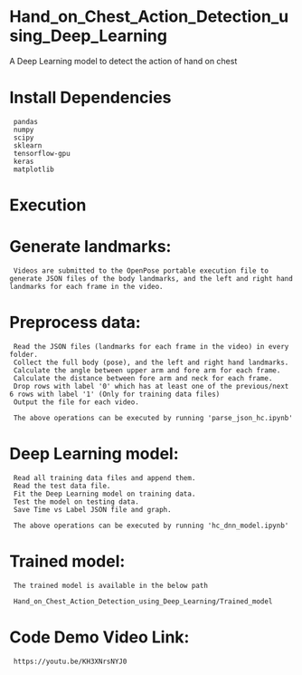 # Hand_on_Chest_Action_Detection_using_Deep_Learning
 A Deep Learning model to detect the action of hand on chest

 # Install Dependencies

     pandas
     numpy
     scipy
     sklearn
     tensorflow-gpu
     keras
     matplotlib

 # Execution

 # Generate landmarks:

     Videos are submitted to the OpenPose portable execution file to generate JSON files of the body landmarks, and the left and right hand landmarks for each frame in the video.

 # Preprocess data:

     Read the JSON files (landmarks for each frame in the video) in every folder.
     Collect the full body (pose), and the left and right hand landmarks.
     Calculate the angle between upper arm and fore arm for each frame.
     Calculate the distance between fore arm and neck for each frame.
     Drop rows with label '0' which has at least one of the previous/next 6 rows with label '1' (Only for training data files)   
     Output the file for each video.

     The above operations can be executed by running 'parse_json_hc.ipynb'

 # Deep Learning model:

     Read all training data files and append them.
     Read the test data file.
     Fit the Deep Learning model on training data.
     Test the model on testing data.
     Save Time vs Label JSON file and graph.

     The above operations can be executed by running 'hc_dnn_model.ipynb'

 # Trained model:

     The trained model is available in the below path

     Hand_on_Chest_Action_Detection_using_Deep_Learning/Trained_model

 # Code Demo Video Link:

     https://youtu.be/KH3XNrsNYJ0    
